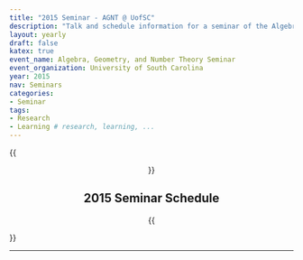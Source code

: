 ```yaml
---
title: "2015 Seminar - AGNT @ UofSC"
description: "Talk and schedule information for a seminar of the Algebra, Geometry, and Number Theory group at the Univesity of South Carolina"
layout: yearly
draft: false
katex: true
event_name: Algebra, Geometry, and Number Theory Seminar 
event_organization: University of South Carolina 
year: 2015
nav: Seminars
categories:
- Seminar 
tags:
- Research 
- Learning # research, learning, ... 
---
```

{{<center>}}
## 2015 Seminar Schedule
{{</center>}}

--------------
